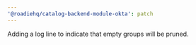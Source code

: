 ```yaml
---
'@roadiehq/catalog-backend-module-okta': patch
---
```


Adding a log line to indicate that empty groups will be pruned.
